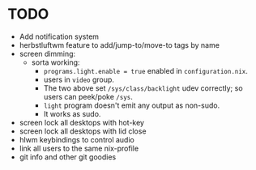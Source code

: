 # TODO

- Add notification system
- herbstluftwm feature to add/jump-to/move-to tags by name
- screen dimming:
  - sorta working:
    - `programs.light.enable = true` enabled in `configuration.nix`.
    - users in `video` group.
    - The two above set `/sys/class/backlight` udev correctly; so users can peek/poke `/sys`.
    - `light` program doesn't emit any output as non-sudo.
    - It works as sudo.
- screen lock all desktops with hot-key
- screen lock all desktops with lid close
- hlwm keybindings to control audio
- link all users to the same nix-profile
- git info and other git goodies
